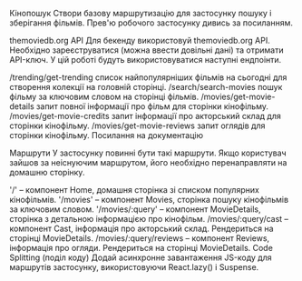 Кінопошук Створи базову маршрутизацію для застосунку пошуку і зберігання
фільмів. Прев'ю робочого застосунку дивись за посиланням.

themoviedb.org API Для бекенду використовуй themoviedb.org API. Необхідно
зареєструватися (можна ввести довільні дані) та отримати API-ключ. У цій роботі
будуть використовуватися наступні ендпоінти.

/trending/get-trending список найпопулярніших фільмів на сьогодні для створення
колекції на головній сторінці. /search/search-movies пошук фільму за ключовим
словом на сторінці фільмів. /movies/get-movie-details запит повної інформації
про фільм для сторінки кінофільму. /movies/get-movie-credits запит інформації
про акторський склад для сторінки кінофільму. /movies/get-movie-reviews запит
оглядів для сторінки кінофільму. Посилання на документацію

Маршрути У застосунку повинні бути такі маршрути. Якщо користувач зайшов за
неіснуючим маршрутом, його необхідно перенаправляти на домашню сторінку.

'/' – компонент Home, домашня сторінка зі списком популярних кінофільмів.
'/movies' – компонент Movies, сторінка пошуку кінофільмів за ключовим словом.
'/movies/:query' – компонент MovieDetails, сторінка з детальною інформацією про
кінофільм. /movies/:query/cast – компонент Cast, інформація про акторський
склад. Рендериться на сторінці MovieDetails. /movies/:query/reviews – компонент
Reviews, інформація про огляди. Рендериться на сторінці MovieDetails. Code
Splitting (поділ коду) Додай асинхронне завантаження JS-коду для маршрутів
застосунку, використовуючи React.lazy() і Suspense.
